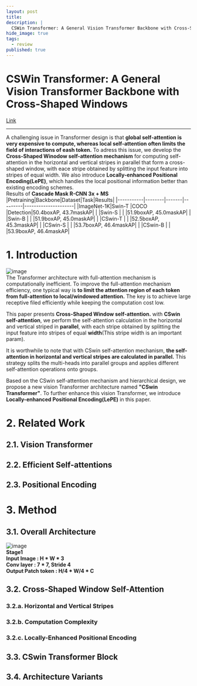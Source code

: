 ```yaml
---
layout: post
title: 
description: |
  CSWin Transformer: A General Vision Transformer Backbone with Cross-Shaped Windows, 9 Jan 2022, University of Science and Technology China, Microsoft.
hide_image: true
tags:
  - review
published: true
---
```


# CSWin Transformer: A General Vision Transformer Backbone with Cross-Shaped Windows
[Link](https://arxiv.org/abs/2107.00652)
* * *
 A challenging issue in Transformer design is that **global self-attention is very expensive to compute, whereas local self-attention often limits the
field of interactions of eash token.** To adress this issue, we develop the **Cross-Shaped Winodow self-attention mechanism** for computing self-attention
in the horizontal and vertical stripes in parallel that form a cross-shaped window, with eace stripe obtained by splitting the input feature into stripes 
of equal width. We also introduce **Locally-enhanced Positional Encoding(LePE)**, which handles the local positional information better than existing 
encoding schemes.     
Results of **Cascade Mask R-CNN 3x + MS**
|Pretraining|Backbone|Dataset|Task|Results|
|-----------|--------|-------|---------|---------------------|
|ImageNet-1K|Swin-T  |COCO   |Detection|50.4boxAP, 43.7maskAP|
|           |Swin-S  |       |         |51.9boxAP, 45.0maskAP|
|           |Swin-B  |       |         |51.9boxAP, 45.0maskAP|
|           |CSwin-T |       |         |52.5boxAP, 45.3maskAP|
|           |CSwin-S |       |         |53.7boxAP, 46.4maskAP|
|           |CSwin-B |       |         |53.9boxAP, 46.4maskAP|


# 1. Introduction
![image](https://user-images.githubusercontent.com/69246778/192468426-8b397e6c-466d-4089-b0bc-320c2a9f95b8.png)   
 The Transformer architecture with full-attention mechanism is computationally inefficient. To improve the full-attention mechanism efficiency, one typical way is **to limit the attention region of each token from full-attention to local/windowed attention.** The key is to achieve large receptive filed efficiently while keeping the computation cost low.   
    
 This paper presents **Cross-Shaped Window self-attention.** with **CSwin self-attention**, we perform the self-attention calculation in the horizontal and vertical striped in **parallel**, with each stripe obtained by splitting the input feature into stripes of equal **width**(This stripe width is an important param).   
    
 It is worthwhile to note that with CSwin self-attention mechanism, **the self-attention in horizontal and vertical stripes are calculated in parallel.**
This strategy splits the multi-heads into parallel groups and applies different self-attention operations onto groups.   
   
 Based on the CSwin self-attention mechanism and hierarchical design, we propose a new vision Transformer architecture named **"CSwin Transformer"**. To further enhance this vision Transformer,
we introduce **Locally-enhanced Positional Encoding(LePE)** in this paper.


# 2. Related Work
## 2.1. Vision Transformer
## 2.2. Efficient Self-attentions
## 2.3. Positional Encoding

# 3. Method
## 3.1. Overall Architecture
![image](https://user-images.githubusercontent.com/69246778/192493775-faa94551-5c89-4d79-b8be-ddad15716310.png)   
**Stage1**   
**Input Image : H * W * 3**   
**Conv layer : 7 * 7, Stride 4**   
**Output Patch token : H/4 *  W/4 * C**   

## 3.2. Cross-Shaped Window Self-Attention
### 3.2.a. Horizontal and Vertical Stripes
### 3.2.b. Computation Complexity
### 3.2.c. Locally-Enhanced Positional Encoding
## 3.3. CSwin Transformer Block
## 3.4. Architecture Variants
